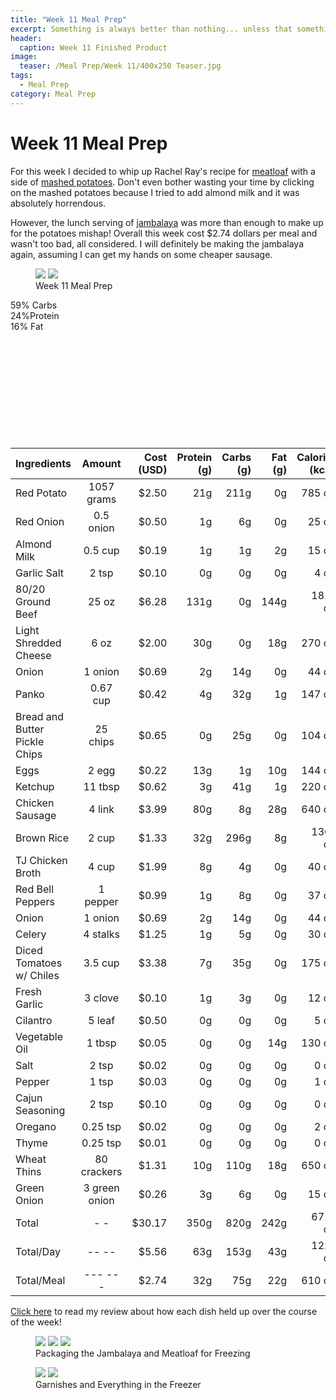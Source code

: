 ```yaml
---
title: "Week 11 Meal Prep"
excerpt: Something is always better than nothing... unless that something is almond milk
header:
  caption: Week 11 Finished Product
image:
  teaser: /Meal Prep/Week 11/400x250 Teaser.jpg
tags: 
  - Meal Prep
category: Meal Prep
---
```


# Week 11 Meal Prep

For this week I decided to whip up Rachel Ray's recipe for [meatloaf](http://underwriteyourlife.com/recipe/Cheesy-Meatloaf/) with a side of [mashed potatoes](http://underwriteyourlife.com/recipe%20failure/Red-Onion-Mashed-Potatoes/). Don't even bother wasting your time by clicking on the mashed potatoes because I tried to add almond milk and it was absolutely horrendous. 

However, the lunch serving of [jambalaya](http://underwriteyourlife.com/recipe/Jambalaya/) was more than enough to make up for the potatoes mishap! Overall this week cost $2.74 dollars per meal and wasn't too bad, all considered. I will definitely be making the jambalaya again, assuming I can get my hands on some cheaper sausage. 

<figure class="half">
	<img src="{{ site.url }}/images/Meal Prep/Week 11/Week 11.jpg">
	<img src="{{ site.url }}/images/Meal Prep/Week 11/ ">
	<figcaption> Week 11 Meal Prep </figcaption>
</figure>

<div class="c100 p59 big">
  <span>59% Carbs </span>
  <div class="slice">
    <div class="bar"></div>
    <div class="fill"></div>
  </div>
</div>

<div class="c100 p24 big">
  <span>24%Protein </span>
  <div class="slice">
    <div class="bar"></div>
    <div class="fill"></div>
  </div>
</div>

<div class="c100 p16 big">
  <span>16% Fat </span>
  <div class="slice">
    <div class="bar"></div>
    <div class="fill"></div>
  </div>
</div>

<br>
<br />
<br>
<br />
<br>
<br />
<br>
<br />
<br>
<br />


|	**Ingredients**	|	**Amount**		|	 **Cost (USD)** 	|	**Protein (g)**	|	**Carbs (g)**	|	**Fat (g)**	|	**Calories (kcal)**
|	:----------	|	:----------:		|	 ---------: 	|	 ---------: 	|	 ---------: 	|	 ---------: 	|	 ---------: 
|	Red Potato	|	1057	grams	|	 $2.50 	|	21g	|	211g	|	0g	|	785 cal
|	Red Onion	|	0.5	onion	|	 $0.50 	|	1g	|	6g	|	0g	|	25 cal
|	Almond Milk	|	0.5	cup	|	 $0.19 	|	1g	|	1g	|	2g	|	15 cal
|	Garlic Salt	|	2	tsp	|	 $0.10 	|	0g	|	0g	|	0g	|	4 cal
|	80/20 Ground Beef	|	25	oz	|	 $6.28 	|	131g	|	0g	|	144g	|	1813 cal
|	Light Shredded Cheese	|	6	oz	|	 $2.00 	|	30g	|	0g	|	18g	|	270 cal
|	Onion	|	1	onion	|	 $0.69 	|	2g	|	14g	|	0g	|	44 cal
|	Panko	|	0.67	cup	|	 $0.42 	|	4g	|	32g	|	1g	|	147 cal
|	Bread and Butter Pickle Chips	|	25	chips	|	 $0.65 	|	0g	|	25g	|	0g	|	104 cal
|	Eggs 	|	2	egg	|	 $0.22 	|	13g	|	1g	|	10g	|	144 cal
|	Ketchup	|	11	tbsp	|	 $0.62 	|	3g	|	41g	|	1g	|	220 cal
|	Chicken Sausage	|	4	link	|	 $3.99 	|	80g	|	8g	|	28g	|	640 cal
|	Brown Rice	|	2	cup	|	 $1.33 	|	32g	|	296g	|	8g	|	1360 cal
|	TJ Chicken Broth	|	4	cup	|	 $1.99 	|	8g	|	4g	|	0g	|	40 cal
|	Red Bell Peppers	|	1	pepper	|	 $0.99 	|	1g	|	8g	|	0g	|	37 cal
|	Onion	|	1	onion	|	 $0.69 	|	2g	|	14g	|	0g	|	44 cal
|	Celery	|	4	stalks	|	 $1.25 	|	1g	|	5g	|	0g	|	30 cal
|	Diced Tomatoes w/ Chiles	|	3.5	cup	|	 $3.38 	|	7g	|	35g	|	0g	|	175 cal
|	Fresh Garlic	|	3	clove	|	 $0.10 	|	1g	|	3g	|	0g	|	12 cal
|	Cilantro	|	5	leaf	|	 $0.50 	|	0g	|	0g	|	0g	|	5 cal
|	Vegetable Oil	|	1	tbsp	|	 $0.05 	|	0g	|	0g	|	14g	|	130 cal
|	Salt	|	2	tsp	|	 $0.02 	|	0g	|	0g	|	0g	|	0 cal
|	Pepper	|	1	tsp	|	 $0.03 	|	0g	|	0g	|	0g	|	1 cal
|	Cajun Seasoning	|	2	tsp	|	 $0.10 	|	0g	|	0g	|	0g	|	0 cal
|	Oregano	|	0.25	tsp	|	 $0.02 	|	0g	|	0g	|	0g	|	2 cal
|	Thyme	|	0.25	tsp	|	 $0.01 	|	0g	|	0g	|	0g	|	0 cal
|	Wheat Thins	|	80	crackers	|	 $1.31 	|	10g	|	110g	|	18g	|	650 cal
|	Green Onion	|	3	green onion	|	 $0.26 	|	3g	|	6g	|	0g	|	15 cal
|	Total	|	-	-	|	 $30.17 	|	350g	|	820g	|	242g	|	6711 cal
|	Total/Day	|	--	--	|	 $5.56 	|	63g	|	153g	|	43g	|	1223 cal
|	Total/Meal	|	---	---	|	 $2.74 	|	32g	|	75g	|	22g	|	610 cal


[Click here](http://underwriteyourlife.com/meal%20prep/Week-11-evaluation/) to read my review about how each dish held up over the course of the week!

<figure class="third">
	<img src="{{ site.url }}/images/Meal Prep/Week 11/1 Jam Bag.jpg">
	<img src="{{ site.url }}/images/Meal Prep/Week 11/1.5 Jam Bag 2.jpg">
  <img src="{{ site.url }}/images/Meal Prep/Week 11/1.7 Meat Bag.jpg">
	<figcaption> Packaging the Jambalaya and Meatloaf for Freezing </figcaption>
</figure>

<figure class="half">
	<img src="{{ site.url }}/images/Meal Prep/Week 11/2 Chopped.jpg">
	<img src="{{ site.url }}/images/Meal Prep/Week 11/2.5 Frozen.jpg">
	<figcaption> Garnishes and Everything in the Freezer </figcaption>
</figure>

